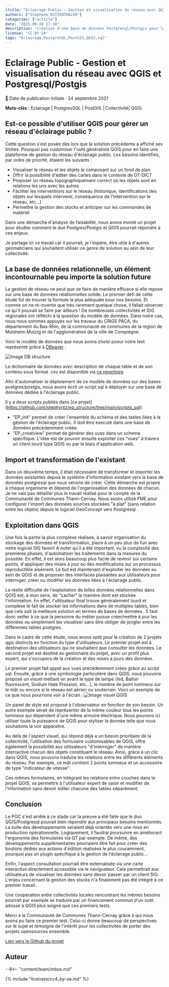 ```yaml
---
ltitle: "Eclairage Public - Gestion et visualisation du réseau avec QGIS et Postgresql/Postgis"
authors: ["Stéphane RITZENTHALER"]
categories: ["article"]
date: "2021-09-24 17:30"
description: "Création d'une base de données Postgresql/Postgis pour la visualisation et la gestion du réseau d'éclairage public sur QGIS par une collectivité."
license: "CC-BY-SA"
tags: "Eclairage,PostgreSQL,PostGIS,QGIS,sql"
---
```


# Eclairage Public - Gestion et visualisation du réseau avec QGIS et Postgresql/Postgis

:calendar: Date de publication initiale : 24 septembre 2021

**Mots-clés :** Eclairage | PostgresSQL | PostGIS | Collectivité| QGIS

## Est-ce possible d'utiliser QGIS pour gérer un réseau d'éclairage public ?

Cette question s'est posée dès lors que la solution précédente a affiché ses limites. Pourquoi pas customiser l'outil généraliste QGIS pour en faire une plateforme de gestion du réseau d'éclairage public.
Les besoins identifiés, par ordre de priorité, étaient les suivants : 
* Visualiser le réseau et les objets le composant sur un fond de plan
* Offrir la possibilité d'éditer des cartes dans le contexte de DT-DICT
* Proposer un réseau topographiquement correct où les objets sont en relations les uns avec les autres
* Faciliter les interventions sur le réseau (historique, identifications des objets sur lesquels intervenir, conséquence de l'intervention sur le réseau, etc...)
* Permettre la gestion des stocks et anticiper sur les commandes de matériel

Dans une démarche d'analyse de faisabilité, nous avons monté un projet pour étudier comment le duo Postgres/Postgis et QGIS pourrait répondre à ces enjeux.

Je partage ici ce travail car il pourrait, je l'espère, être utile à d'autres géomaticiens qui souhaitent utiliser ce genre de solution au sein de leur collectivité.
  

## La base de données relationnelle, un élément incontournable peu importe la solution future

La gestion de réseau ne peut que se faire de manière efficace si elle repose sur une base de données relationnelles solide. Le premier défi de cette étude fut de trouver la formule la plus adéquate pour nos besoins.
Et comme on ne ré-invente que très rarement quelque chose, il fallait observer ce qu'il pouvait se faire par ailleurs ! De nombreuses collectivités et IDG régionales ont réfléchi à la question du modèle de données.
Dans notre cas, nous nous sommes appuyés sur les travaux du CRIGE PACA, du département du Bas-Rhin, de la communauté de communes de la région de Molsheim Mutzig et de l'agglomération de la ville de Compiègne.

Voici le modèle de données que nous avons choisi poour notre test représenté grâce à [DBeaver](https://dbeaver.io/) :

![Image DB structure](https://user-images.githubusercontent.com/34446202/134654337-71c2f48c-94d6-4539-8611-cecce56a88d1.png)

Le dictionnaire de données avec description de chaque table et de son contenu sous format .csv est disponible via [ce repertoire](https://github.com/stephyritz/ep_structure/tree/main/dictionnaire_donnees)


Afin d'automatiser le déploiement de ce modèle de données sur des bases postgres/postgis, nous avons écrit un script sql à déployer sur une base de données dédiée à l'éclairage public. 

Il y a deux scripts publiés dans [ce projet] (https://github.com/stephyritz/ep_structure/tree/main/scripts_sql):

* "EP_init" permet de créer l'ensemble du schéma et des tables liées à la gestion de l'éclairage public. Il doit être executé dans une base de données précédemment créée.
* "EP_creatview" permet de générer des vues dans un schema spécifique. L'idée est de pouvoir ensuite exploiter ces "vues" à travers un client lourd type QGIS ou par le biais d'application web.


## Import et transformation de l'existant

Dans un deuxième temps, il était nécessaire de transformer et importer les données existantes depuis le système d'information existant vers la base de données postgresql que nous venons de créer.
Cette démarche est propre à chaque organisme et dépend de l'organissation des données de chacun. Je ne vais pas détailler plus le travail réalisé pour le compte de la Communauté de Communes Thann-Cernay.
Nous avons utilisé FME pour configurer l'import des données sources stockées "à plat" (sans relation entre les objets) depuis le logiciel GeoConcept vers Postgresql.

## Exploitation dans QGIS
Une fois la partie la plus complexe réalisée, à savoir organisation du stockage des données et transformation, place à un peu plus de fun avec notre logiciel SIG favori! 
A noter qu'il a été important, vu la complexité des premières phases, d'automatiser les traitements dans la mesures du possible. En effet, il est alors beaucoup plus facile de revenir sur certains points, d'appliquer des mises à jour ou des modifications sur un processus reproductible aisément. Le but est maintenant d'exploiter les données au sein de QGIS et de proposer des interfaces plaisantes aux utilisateurs pour interroger, créer ou modifier les données liées à l'éclairage public.

La réelle difficulté de l'exploitation de telles données relationnelles dans QGIS est, à mon sens, de "cacher" la manière dont est stockée l'information. En effet, l'utilisateur final trouve généralement lourd et complexe le fait de stocker les informations dans de multiples tables, bien que cela soit la meilleure solution en termes de bases de données..
Il faut donc veiller à ce que la personne du métier puisse créer/mettre à jour les données ou simplement les visualiser sans être obliger de jongler entre les différentes tables postgres.

Dans le cadre de cette étude, nous avons opté pour la création de 2 projets qgis distincts en fonction du type d'utilisateurs. Le premier projet est à destination des utilisateurs qui ne souhaitent que consulter les données. Le second projet est destiné au gestionaire du projet, avec un profil plus expert, qui s'occupera de la création et des mises à jours des données.

Le premier projet fait appel aux vues précédemment crées grâce au script sql. Ensuite, grâce à une symbologie particulière dans QGIS, nous pouvons proposé un visuel mettant en avant le type de lampe (led, Ballon fluorescent, Sodium Hate Pression, etc...), le nombre de point lumineux sur le mât ou encore si le réseau est aérien ou souterrain.
Voici un exemple de ce que nous pourrions voir à l'écran :
![Image visuel QGIS](https://user-images.githubusercontent.com/34446202/134685292-139cd864-bf10-4d41-a24e-f8f29df6dc47.png)

Un panel de style est proposé à l'observateur en fonction de son besoin. Un autre exemple serait de représenter de la même couleur tous les points lumineux qui dépendent d'une même armoire électrique. Nous pouvons ici utiliser toute la puissance de QGIS pour styliser la donnée telle que nous souhaitons la voir apparaître.

Au delà de l'aspect visuel, qui répond déjà a un besoin prioritaire de la collectivité, l'utilisation des formulaire customisables de QGIS, offre également la possibilité aux utilisateurs "d'interroger" de manière interractive chacun des objets constituant le réseau. Ainsi, grâce à un clic dans QGIS, nous pouvons traduire les relations entre les différents éléments du réseau. Par exemple, ce mât contient 2 points lumineux et un accessoire de type "indicateur de vitesse".


Ces mêmes formulaires, en intégrant les relations entre couches dans le projet QGIS, va permettre à l'utilisateur expert de saisir et modifier de l'information sans devoir éditer chacune des tables séparément.

 ## Conclusion
 
Le POC s'est arrêté à ce stade car la preuve a été faite que le duo QGIS/Postgresql pouvait bien répondre aux principaux besoins mentionnés. La suite des développements seraient déjà orientés vers une mise en production opérationnelle. Logiquement, il faudrai poursuivre en améliorant l'ergonomie des formulaires via QT par exemple. De même, des développements supplémentaires pourraient être fait pour créer des boutons dédiés aux actions d'édition réalisées le plus couramment, pourquoi pas un plugin spécifique à la gestion de l'éclairage public...

Enfin, l'aspect consultation pourrait être externalisée via une carte interactive directement accessible via le naviguateur. Cela permettrait aux utilisateurs de visualiser les données sans devoir passer par un client SIG. L'enjeu concernant la gestion des stocks n'a finalement pas été intégré à ce premier travail.

Une coopération entre collectivités locales rencontrant les mêmes besoins pourrait par exemple se traduire par un financement commun d'un outil adossé à QGIS plus soigné que ces premiers tests.   

Merci à la Communauté de Communes Thann-Cernay grâce à qui nous avons pu faire ce premier test. Celui-ci donne beaucoup de perspectives sur le sujet et témoigne de l'intérêt pour les collectivités de porter des projets opensources ensemble. 

[Lien vers le Github du projet](https://github.com/stephyritz/ep_structure)

## Auteur

--8<-- "content/team/mbos.md"

{% include "licenses/cc4_by-sa.md" %}
